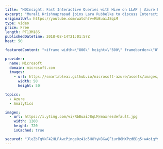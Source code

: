 ```yaml
---
title: "HDInsight: Fast Interactive Queries with Hive on LLAP | Azure Friday"
excerpt: "Murali Krishnaprasad joins Lara Rubbelke to discuss Interactive Query (also called Hive LLAP, or Low Latency Analytical Processing, or Live Long and Process), which is an Azure HDInsight cluster type. Interactive Query supports in-memory caching, which makes Hive queries super-fast and interactive. See"
originalUrl: https://youtube.com/watch?v=RbBuaiJ8qLM
type: video
price: Free
length: PT13M18S
publishedDateTime: 2018-08-14T21:01:57Z
heat: 50

featuredContent: "<iframe width=\"800\" height=\"500\" frameborder=\"0\" src=\"https://www.youtube.com/embed/RbBuaiJ8qLM\" allow=\"accelerometer; autoplay; encrypted-media; gyroscope; picture-in-picture\" allowfullscreen></iframe>"

provider:
  name: Microsoft
  domain: microsoft.com
  images:
    - url: https://smartableai.github.io/microsoft-azure/assets/images/organizations/microsoft.com-50x50.jpg
      width: 50
      height: 50

topics:
  - Azure
  - Analytics

images:
  - url: https://i.ytimg.com/vi/RbBuaiJ8qLM/maxresdefault.jpg
    width: 1280
    height: 720
    isCached: true

secured: "JleZbFqVkF42HLPAwcPingeOz41d5H8YyNBGwQFiurB8MXPzdBDg5+wAoiqYy9JGIBLPkgjGqBa4iXHjf7lpdnVwAkfPZ5w7ln2CT37DHdCHBQ939clp68lrBVndmrweUIC7BqrJ1E3tdResoFqKweCfF+tmXgVorjBqXQScnAT2FTxjUVsO/cHQEq/fXSBmy5CtBxrS7TKVpQS9r0U/88fk+4GiV20iXzpQo/2TcdsV/Z+t5qdkAxaQ6rjg09uI+6Jy3YOetJ2H6cbEI6Mg0ndhGCe7rUcyhyrkGNhdH20iQAQSOXmjudUc5rHESaaVnLLszY8e7zQmF6ZxtWwNq+92m98yjg7AhM6PCYPm1r/IeG2YclQOB2iE9IvAGr91+Xq1aKXagVFNzfEnPvtK4ek5bh1bIb4mWdkNz7HjAT8=;IbiSiVlGZr5qKr9eQZU5Ww=="
---
```


